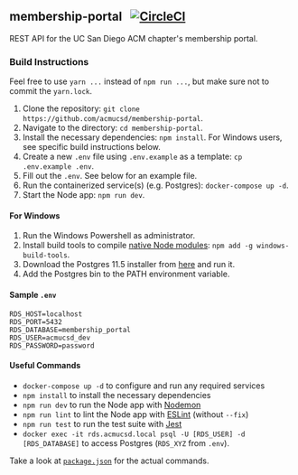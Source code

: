 ## membership-portal &nbsp; [![CircleCI](https://circleci.com/gh/acmucsd/membership-portal/tree/master.svg?style=svg)](https://circleci.com/gh/acmucsd/membership-portal/tree/master)
REST API for the UC San Diego ACM chapter's membership portal.

### Build Instructions
Feel free to use `yarn ...` instead of `npm run ...`, but make sure not to commit the `yarn.lock`.

1. Clone the repository: `git clone https://github.com/acmucsd/membership-portal`.
2. Navigate to the directory: `cd membership-portal`.
3. Install the necessary dependencies: `npm install`. For Windows users, see specific build instructions below.
4. Create a new `.env` file using `.env.example` as a template: `cp .env.example .env`.
5. Fill out the `.env`. See below for an example file.
6. Run the containerized service(s) (e.g. Postgres): `docker-compose up -d`.
7. Start the Node app: `npm run dev`.

#### For Windows
1. Run the Windows Powershell as administrator.
2. Install build tools to compile [native Node modules](https://www.npmjs.com/package/windows-build-tools#examples-of-modules-supported): `npm add -g windows-build-tools`.
3. Download the Postgres 11.5 installer from [here](https://www.postgresql.org/download/windows/) and run it.
4. Add the Postgres bin to the PATH environment variable.

#### Sample `.env`
```
RDS_HOST=localhost
RDS_PORT=5432
RDS_DATABASE=membership_portal
RDS_USER=acmucsd_dev
RDS_PASSWORD=password
```

#### Useful Commands
+ `docker-compose up -d` to configure and run any required services
+ `npm install` to install the necessary dependencies
+ `npm run dev` to run the Node app with [Nodemon](https://nodemon.io/)
+ `npm run lint` to lint the Node app with [ESLint](https://eslint.org/) (without `--fix`)
+ `npm run test` to run the test suite with [Jest](https://jestjs.io/)
+ `docker exec -it rds.acmucsd.local psql -U [RDS_USER] -d [RDS_DATABASE]` to access Postgres (`RDS_XYZ` from `.env`).

Take a look at [`package.json`](https://github.com/acmucsd/membership-portal/blob/master/package.json) for the actual commands.
